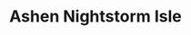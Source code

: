 ---
title: Ashen Nightstorm Isle
layout: projectpage
group: professional

urlsafetitle: Ashen
image: images/ashen.png
alttext: Ashen Nightstorm Isle
description: Set in a sprawling open world, Ashen is a tight, 3rd person, skill-based action RPG about guiding your wanderer through a newly lit world. I worked on gameplay bug fixes in Ashen & Ashen Nightstorm Isle. 
source:
exe:

datemade: 2019 - 2020
platform: PC
engine: Unreal
teamsize: --
duration: --
---